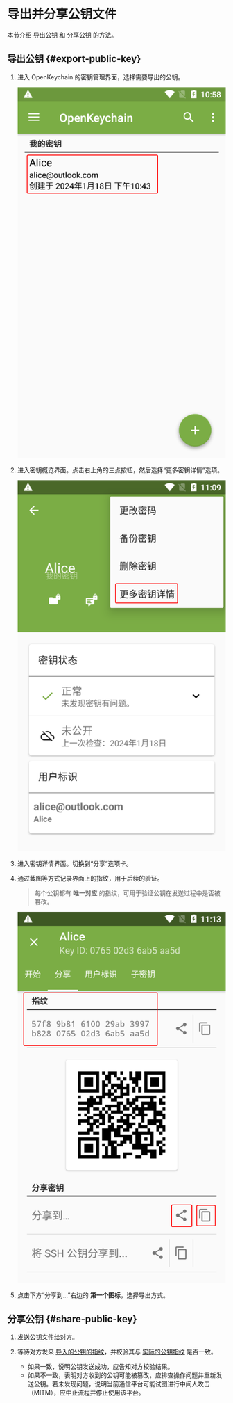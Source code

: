 # 导出并分享公钥文件

本节介绍 [导出公钥](#export-public-key) 和 [分享公钥](#share-public-key) 的方法。

## 导出公钥 {#export-public-key}

1. 进入 OpenKeychain 的密钥管理界面，选择需要导出的公钥。

    ![密钥列表](export-public-key/certificates.png)

2. 进入密钥概览界面。点击右上角的三点按钮，然后选择“更多密钥详情”选项。

    ![更多密钥详情](export-public-key/key-detail-button.png)

3. 进入密钥详情界面。切换到“分享”选项卡。

4. <a id="fingerprint"></a>通过截图等方式记录界面上的指纹，用于后续的验证。

    > 每个公钥都有 **唯一对应** 的指纹，可用于验证公钥在发送过程中是否被篡改。

    ![密钥详情界面](export-public-key/key-detail.png)

5. 点击下方“分享到...”右边的 **第一个图标**，选择导出方式。

## 分享公钥 {#share-public-key}

1. 发送公钥文件给对方。

2. 等待对方发来 [导入的公钥的指纹](import-public-key-file.md#fingerprint)，并校验其与 [实际的公钥指纹](#fingerprint) 是否一致。

    - 如果一致，说明公钥发送成功，应告知对方校验结果。
    - 如果不一致，表明对方收到的公钥可能被篡改，应排查操作问题并重新发送公钥。若未发现问题，说明当前通信平台可能试图进行中间人攻击（MITM），应中止流程并停止使用该平台。